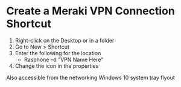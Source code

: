 # Create a Meraki VPN Connection Shortcut

1. Right-click on the Desktop or in a folder
2. Go to New > Shortcut
3. Enter the following for the location
   - Rasphone –d "VPN Name Here"
4. Change the icon in the properties

Also accessible from the networking Windows 10 system tray flyout
